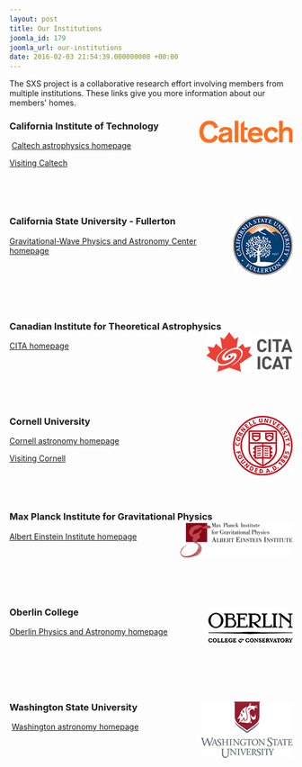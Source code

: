 ```yaml
---
layout: post
title: Our Institutions
joomla_id: 179
joomla_url: our-institutions
date: 2016-02-03 21:54:39.000000000 +00:00
---
```

<p>The SXS project is a collaborative research effort involving members from multiple institutions. These links give you more information about our members' homes.</p>
<h3>California Institute of Technology <img style="float: right;" alt="" src="/assets/images/logos/caltech_new_s.png" /></h3>
<p>&nbsp;<a href="http://www.tapir.caltech.edu/">Caltech astrophysics homepage</a></p>
<p><a href="index.php?option=com_content&amp;view=article&amp;id=122:visiting-caltech&amp;catid=21:for-researchers&amp;Itemid=244">Visiting Caltech</a></p>
<p>&nbsp;</p>
<p>&nbsp;</p>
<h3>California State University - Fullerton <img style="float: right;" alt="" src="/assets/images/logos/csuf_s.png" /></h3>
<p><a href="http://physics.fullerton.edu/gwpac/">Gravitational-Wave Physics and Astronomy Center homepage</a>&nbsp;</p>
<p>&nbsp;</p>
<p>&nbsp;</p>
<p>&nbsp;</p>
<h3>Canadian Institute for Theoretical Astrophysics <img style="float: right;" alt="" src="/assets/images/logos/cita-icat_s.png" /></h3>
<p><a href="http://www.cita.utoronto.ca/">CITA homepage</a></p>
<p>&nbsp;</p>
<p>&nbsp;</p>
<p>&nbsp;</p>
<h3>Cornell University <img style="float: right;" alt="" src="/assets/images/logos/cornell_new_s.png" /></h3>
<p><a href="http://astro.cornell.edu/">Cornell astronomy homepage</a></p>
<p><a href="index.php?option=com_content&amp;view=article&amp;id=140:visiting-cornell&amp;catid=21:for-researchers&amp;Itemid=353">Visiting Cornell</a></p>
<p>&nbsp;</p>
<p>&nbsp;</p>
<h3>Max Planck Institute for Gravitational Physics&nbsp;<img style="float: right;" alt="ae engli blk small" src="/assets/images/logos/ae_engli_blk_small.png" height="63" width="200" /></h3>
<p><a href="http://www.aei.mpg.de/">Albert Einstein Institute homepage</a></p>
<p>&nbsp;</p>
<p>&nbsp;</p>
<p>&nbsp;</p>
<h3>Oberlin College <img style="float: right;" alt="" src="/assets/images/logos/oberlin_s.png" /></h3>
<p><a href="http://new.oberlin.edu/arts-and-sciences/departments/physics/index.dot">Oberlin Physics and Astronomy homepage</a></p>
<p>&nbsp;</p>
<p>&nbsp;</p>
<p>&nbsp;</p>
<h3>Washington State University <img style="float: right;" alt="" src="/assets/images/logos/wsu_new_s.png" /></h3>
<p>&nbsp;<a href="http://astro.wsu.edu/">Washington astronomy homepage</a></p>
<p>&nbsp;</p>
<p>&nbsp;</p>
<p>&nbsp;</p>
